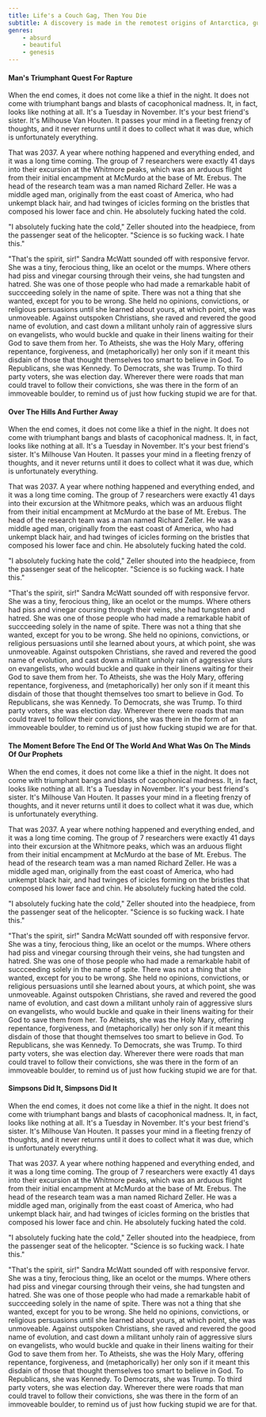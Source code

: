```yaml
---
title: Life's a Couch Gag, Then You Die
subtitle: A discovery is made in the remotest origins of Antarctica, guy.
genres: 
    - absurd
    - beautiful
    - genesis
---
```


#### Man's Triumphant Quest For Rapture

When the end comes, it does not come like a thief in the night. It does not come with triumphant bangs and blasts of cacophonical madness. It, in fact, looks like nothing at all. It's a Tuesday in November. It's your best friend's sister. It's Milhouse Van Houten. It passes your mind in a fleeting frenzy of thoughts, and it never returns until it does to collect what it was due, which is unfortunately everything.

That was 2037. A year where nothing happened and everything ended, and it was a long time coming. The group of 7 researchers were exactly 41 days into their excursion at the Whitmore peaks, which was an arduous flight from their initial encampment at McMurdo at the base of Mt. Erebus. The head of the research team was a man named Richard Zeller. He was a middle aged man, originally from the east coast of America, who had unkempt black hair, and had twinges of icicles forming on the bristles that composed his lower face and chin. He absolutely fucking hated the cold.

"I absolutely fucking hate the cold," Zeller shouted into the headpiece, from the passenger seat of the helicopter. "Science is so fucking wack. I hate this."

"That's the spirit, sir!" Sandra McWatt sounded off with responsive fervor. She was a tiny, ferocious thing, like an ocelot or the mumps. Where others had piss and vinegar coursing through their veins, she had tungsten and hatred. She was one of those people who had made a remarkable habit of succceeding solely in the name of spite. There was not a thing that she wanted, except for you to be wrong. She held no opinions, convictions, or religious persuasions until she learned about yours, at which point, she was unmoveable. Against outspoken Christians, she raved and revered the good name of evolution, and cast down a militant unholy rain of aggressive slurs on evangelists, who would buckle and quake in their linens waiting for their God to save them from her. To Atheists, she was the Holy Mary, offering repentance, forgiveness, and (metaphorically) her only son if it meant this disdain of those that thought themselves too smart to believe in God. To Republicans, she was Kennedy. To Democrats, she was Trump. To third party voters, she was election day. Wherever there were roads that man could travel to follow their convictions, she was there in the form of an immoveable boulder, to remind us of just how fucking stupid we are for that.

#### Over The Hills And Further Away

When the end comes, it does not come like a thief in the night. It does not come with triumphant bangs and blasts of cacophonical madness. It, in fact, looks like nothing at all. It's a Tuesday in November. It's your best friend's sister. It's Milhouse Van Houten. It passes your mind in a fleeting frenzy of thoughts, and it never returns until it does to collect what it was due, which is unfortunately everything.

That was 2037. A year where nothing happened and everything ended, and it was a long time coming. The group of 7 researchers were exactly 41 days into their excursion at the Whitmore peaks, which was an arduous flight from their initial encampment at McMurdo at the base of Mt. Erebus. The head of the research team was a man named Richard Zeller. He was a middle aged man, originally from the east coast of America, who had unkempt black hair, and had twinges of icicles forming on the bristles that composed his lower face and chin. He absolutely fucking hated the cold.

"I absolutely fucking hate the cold," Zeller shouted into the headpiece, from the passenger seat of the helicopter. "Science is so fucking wack. I hate this."

"That's the spirit, sir!" Sandra McWatt sounded off with responsive fervor. She was a tiny, ferocious thing, like an ocelot or the mumps. Where others had piss and vinegar coursing through their veins, she had tungsten and hatred. She was one of those people who had made a remarkable habit of succceeding solely in the name of spite. There was not a thing that she wanted, except for you to be wrong. She held no opinions, convictions, or religious persuasions until she learned about yours, at which point, she was unmoveable. Against outspoken Christians, she raved and revered the good name of evolution, and cast down a militant unholy rain of aggressive slurs on evangelists, who would buckle and quake in their linens waiting for their God to save them from her. To Atheists, she was the Holy Mary, offering repentance, forgiveness, and (metaphorically) her only son if it meant this disdain of those that thought themselves too smart to believe in God. To Republicans, she was Kennedy. To Democrats, she was Trump. To third party voters, she was election day. Wherever there were roads that man could travel to follow their convictions, she was there in the form of an immoveable boulder, to remind us of just how fucking stupid we are for that.

#### The Moment Before The End Of The World And What Was On The Minds Of Our Prophets

When the end comes, it does not come like a thief in the night. It does not come with triumphant bangs and blasts of cacophonical madness. It, in fact, looks like nothing at all. It's a Tuesday in November. It's your best friend's sister. It's Milhouse Van Houten. It passes your mind in a fleeting frenzy of thoughts, and it never returns until it does to collect what it was due, which is unfortunately everything.

That was 2037. A year where nothing happened and everything ended, and it was a long time coming. The group of 7 researchers were exactly 41 days into their excursion at the Whitmore peaks, which was an arduous flight from their initial encampment at McMurdo at the base of Mt. Erebus. The head of the research team was a man named Richard Zeller. He was a middle aged man, originally from the east coast of America, who had unkempt black hair, and had twinges of icicles forming on the bristles that composed his lower face and chin. He absolutely fucking hated the cold.

"I absolutely fucking hate the cold," Zeller shouted into the headpiece, from the passenger seat of the helicopter. "Science is so fucking wack. I hate this."

"That's the spirit, sir!" Sandra McWatt sounded off with responsive fervor. She was a tiny, ferocious thing, like an ocelot or the mumps. Where others had piss and vinegar coursing through their veins, she had tungsten and hatred. She was one of those people who had made a remarkable habit of succceeding solely in the name of spite. There was not a thing that she wanted, except for you to be wrong. She held no opinions, convictions, or religious persuasions until she learned about yours, at which point, she was unmoveable. Against outspoken Christians, she raved and revered the good name of evolution, and cast down a militant unholy rain of aggressive slurs on evangelists, who would buckle and quake in their linens waiting for their God to save them from her. To Atheists, she was the Holy Mary, offering repentance, forgiveness, and (metaphorically) her only son if it meant this disdain of those that thought themselves too smart to believe in God. To Republicans, she was Kennedy. To Democrats, she was Trump. To third party voters, she was election day. Wherever there were roads that man could travel to follow their convictions, she was there in the form of an immoveable boulder, to remind us of just how fucking stupid we are for that.

#### Simpsons Did It, Simpsons Did It

When the end comes, it does not come like a thief in the night. It does not come with triumphant bangs and blasts of cacophonical madness. It, in fact, looks like nothing at all. It's a Tuesday in November. It's your best friend's sister. It's Milhouse Van Houten. It passes your mind in a fleeting frenzy of thoughts, and it never returns until it does to collect what it was due, which is unfortunately everything.

That was 2037. A year where nothing happened and everything ended, and it was a long time coming. The group of 7 researchers were exactly 41 days into their excursion at the Whitmore peaks, which was an arduous flight from their initial encampment at McMurdo at the base of Mt. Erebus. The head of the research team was a man named Richard Zeller. He was a middle aged man, originally from the east coast of America, who had unkempt black hair, and had twinges of icicles forming on the bristles that composed his lower face and chin. He absolutely fucking hated the cold.

"I absolutely fucking hate the cold," Zeller shouted into the headpiece, from the passenger seat of the helicopter. "Science is so fucking wack. I hate this."

"That's the spirit, sir!" Sandra McWatt sounded off with responsive fervor. She was a tiny, ferocious thing, like an ocelot or the mumps. Where others had piss and vinegar coursing through their veins, she had tungsten and hatred. She was one of those people who had made a remarkable habit of succceeding solely in the name of spite. There was not a thing that she wanted, except for you to be wrong. She held no opinions, convictions, or religious persuasions until she learned about yours, at which point, she was unmoveable. Against outspoken Christians, she raved and revered the good name of evolution, and cast down a militant unholy rain of aggressive slurs on evangelists, who would buckle and quake in their linens waiting for their God to save them from her. To Atheists, she was the Holy Mary, offering repentance, forgiveness, and (metaphorically) her only son if it meant this disdain of those that thought themselves too smart to believe in God. To Republicans, she was Kennedy. To Democrats, she was Trump. To third party voters, she was election day. Wherever there were roads that man could travel to follow their convictions, she was there in the form of an immoveable boulder, to remind us of just how fucking stupid we are for that.

